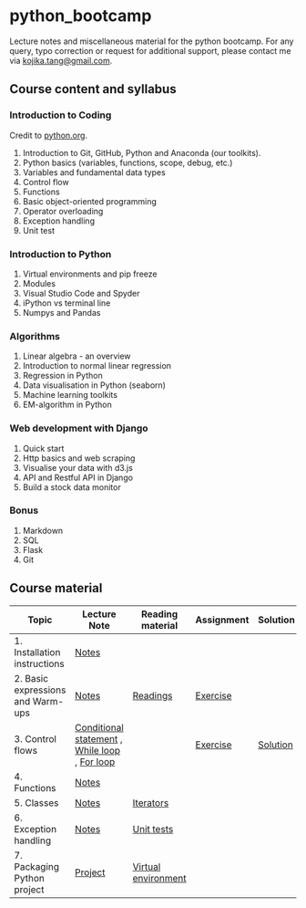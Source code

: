 # python_bootcamp
Lecture notes and miscellaneous material for the python bootcamp. For any query, typo correction or request for additional support, please contact me via kojika.tang@gmail.com.

## Course content and syllabus

### Introduction to Coding
Credit to [python.org](https://docs.python.org/3/tutorial/index.html).

1. Introduction to Git, GitHub, Python and Anaconda (our toolkits).
2. Python basics (variables, functions, scope, debug, etc.)
3. Variables and fundamental data types
4. Control flow
5. Functions
6. Basic object-oriented programming
7. Operator overloading
8. Exception handling
9. Unit test



### Introduction to Python
1. Virtual environments and pip freeze
2. Modules
3. Visual Studio Code and Spyder
4. iPython vs terminal line
5. Numpys and Pandas


### Algorithms
1. Linear algebra - an overview
2. Introduction to normal linear regression
3. Regression in Python
4. Data visualisation in Python (seaborn)
5. Machine learning toolkits
6. EM-algorithm in Python



### Web development with Django
1. Quick start
2. Http basics and web scraping 
3. Visualise your data with d3.js
4. API and Restful API in Django
5. Build a stock data monitor


### Bonus
1. Markdown
2. SQL
3. Flask
4. Git


## Course material
| Topic | Lecture Note | Reading material | Assignment | Solution |
| --- | --- | --- | --- | --- |
| 1. Installation instructions | [Notes](./installation_and_prerequisites/readme.md) | | | |
| 2. Basic expressions and Warm-ups | [Notes](./python_basics/lecture_note.ipynb) | [Readings](./python_basics/reading_list.md) |  [Exercise](./exercise_bank)| |
| 3. Control flows | [Conditional statement](./flow_control/Conditional_statement.ipynb) , [While loop](./flow_control/While_Loop.ipynb) , [For loop](./flow_control/For_loop.ipynb) | | [Exercise](./python_basics/fibonacci_series.py) | [Solution](./python_basics/fibonacci_series_solution.py)|
| 4. Functions | [Notes](./flow_control/functions.ipynb) | | | |
| 5. Classes | [Notes](./classes/classes.ipynb) | [Iterators](./classes/Iterators.ipynb) | | |
| 6. Exception handling | [Notes](./exception_handling/exception_handling.ipynb) | [Unit tests](./exception_handling/unit_tests.ipynb) | | |
| 7. Packaging Python project | [Project](./packaging_python_project) | [Virtual environment](https://docs.python.org/3/tutorial/venv.html)| | |